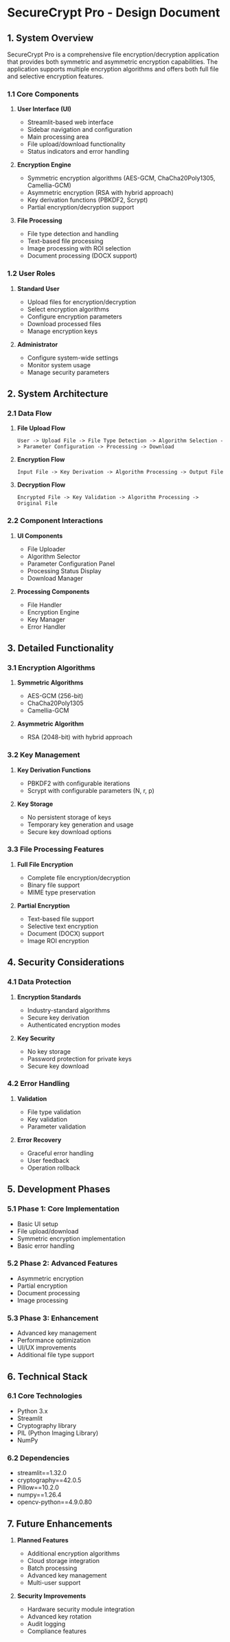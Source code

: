  # SecureCrypt Pro - Design Document

## 1. System Overview

SecureCrypt Pro is a comprehensive file encryption/decryption application that provides both symmetric and asymmetric encryption capabilities. The application supports multiple encryption algorithms and offers both full file and selective encryption features.

### 1.1 Core Components

1. **User Interface (UI)**
   - Streamlit-based web interface
   - Sidebar navigation and configuration
   - Main processing area
   - File upload/download functionality
   - Status indicators and error handling

2. **Encryption Engine**
   - Symmetric encryption algorithms (AES-GCM, ChaCha20Poly1305, Camellia-GCM)
   - Asymmetric encryption (RSA with hybrid approach)
   - Key derivation functions (PBKDF2, Scrypt)
   - Partial encryption/decryption support

3. **File Processing**
   - File type detection and handling
   - Text-based file processing
   - Image processing with ROI selection
   - Document processing (DOCX support)

### 1.2 User Roles

1. **Standard User**
   - Upload files for encryption/decryption
   - Select encryption algorithms
   - Configure encryption parameters
   - Download processed files
   - Manage encryption keys

2. **Administrator**
   - Configure system-wide settings
   - Monitor system usage
   - Manage security parameters

## 2. System Architecture

### 2.1 Data Flow

1. **File Upload Flow**
   ```
   User -> Upload File -> File Type Detection -> Algorithm Selection -> Parameter Configuration -> Processing -> Download
   ```

2. **Encryption Flow**
   ```
   Input File -> Key Derivation -> Algorithm Processing -> Output File
   ```

3. **Decryption Flow**
   ```
   Encrypted File -> Key Validation -> Algorithm Processing -> Original File
   ```

### 2.2 Component Interactions

1. **UI Components**
   - File Uploader
   - Algorithm Selector
   - Parameter Configuration Panel
   - Processing Status Display
   - Download Manager

2. **Processing Components**
   - File Handler
   - Encryption Engine
   - Key Manager
   - Error Handler

## 3. Detailed Functionality

### 3.1 Encryption Algorithms

1. **Symmetric Algorithms**
   - AES-GCM (256-bit)
   - ChaCha20Poly1305
   - Camellia-GCM

2. **Asymmetric Algorithm**
   - RSA (2048-bit) with hybrid approach

### 3.2 Key Management

1. **Key Derivation Functions**
   - PBKDF2 with configurable iterations
   - Scrypt with configurable parameters (N, r, p)

2. **Key Storage**
   - No persistent storage of keys
   - Temporary key generation and usage
   - Secure key download options

### 3.3 File Processing Features

1. **Full File Encryption**
   - Complete file encryption/decryption
   - Binary file support
   - MIME type preservation

2. **Partial Encryption**
   - Text-based file support
   - Selective text encryption
   - Document (DOCX) support
   - Image ROI encryption

## 4. Security Considerations

### 4.1 Data Protection

1. **Encryption Standards**
   - Industry-standard algorithms
   - Secure key derivation
   - Authenticated encryption modes

2. **Key Security**
   - No key storage
   - Password protection for private keys
   - Secure key download

### 4.2 Error Handling

1. **Validation**
   - File type validation
   - Key validation
   - Parameter validation

2. **Error Recovery**
   - Graceful error handling
   - User feedback
   - Operation rollback

## 5. Development Phases

### 5.1 Phase 1: Core Implementation
- Basic UI setup
- File upload/download
- Symmetric encryption implementation
- Basic error handling

### 5.2 Phase 2: Advanced Features
- Asymmetric encryption
- Partial encryption
- Document processing
- Image processing

### 5.3 Phase 3: Enhancement
- Advanced key management
- Performance optimization
- UI/UX improvements
- Additional file type support

## 6. Technical Stack

### 6.1 Core Technologies
- Python 3.x
- Streamlit
- Cryptography library
- PIL (Python Imaging Library)
- NumPy

### 6.2 Dependencies
- streamlit==1.32.0
- cryptography==42.0.5
- Pillow==10.2.0
- numpy==1.26.4
- opencv-python==4.9.0.80

## 7. Future Enhancements

1. **Planned Features**
   - Additional encryption algorithms
   - Cloud storage integration
   - Batch processing
   - Advanced key management
   - Multi-user support

2. **Security Improvements**
   - Hardware security module integration
   - Advanced key rotation
   - Audit logging
   - Compliance features